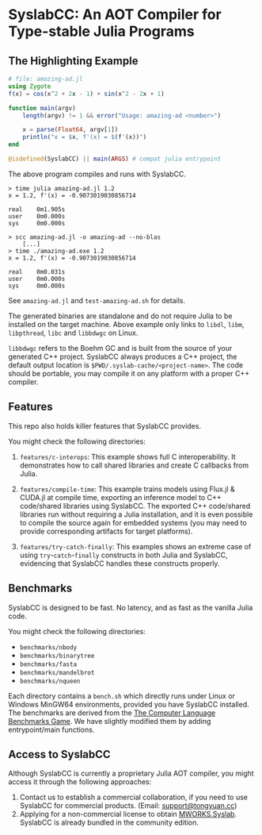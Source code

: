 # SyslabCC: An AOT Compiler for Type-stable Julia Programs

## The Highlighting Example

```julia
# file: amazing-ad.jl
using Zygote
f(x) = cos(x^2 + 2x - 1) + sin(x^2 - 2x + 1)

function main(argv)
    length(argv) != 1 && error("Usage: amazing-ad <number>")

    x = parse(Float64, argv[1])
    println("x = $x, f'(x) = $(f'(x))")
end

@isdefined(SyslabCC) || main(ARGS) # compat julia entrypoint
```

The above program compiles and runs with SyslabCC.

```shell
> time julia amazing-ad.jl 1.2
x = 1.2, f'(x) = -0.9073019030856714

real    0m1.905s
user    0m0.000s
sys     0m0.000s

> scc amazing-ad.jl -o amazing-ad --no-blas
    [...]
> time ./amazing-ad.exe 1.2
x = 1.2, f'(x) = -0.9073019030856714

real    0m0.031s
user    0m0.000s
sys     0m0.000s
```

See `amazing-ad.jl` and `test-amazing-ad.sh` for details.

The generated binaries are standalone and do not require Julia to be installed on the target machine. Above example only links to `libdl`, `libm`, `libpthread`, `libc` and `libbdwgc` on Linux.

`libbdwgc` refers to the Boehm GC and is built from the source of your generated C++ project. SyslabCC always produces a C++ project, the default output location is `$PWD/.syslab-cache/<project-name>`. The code should be portable, you may compile it on any platform with a proper C++ compiler.

## Features

This repo also holds killer features that SyslabCC provides.

You might check the following directories:
1. `features/c-interops`: This example shows full C interoperability. It demonstrates how to call shared libraries and create C callbacks from Julia.

2. `features/compile-time`: This example trains models using Flux.jl & CUDA.jl at compile time, exporting an inference model to C++ code/shared libraries using SyslabCC. The exported C++ code/shared libraries run without requiring a Julia installation, and it is even possible to compile the source again for embedded systems (you may need to provide corresponding artifacts for target platforms).

3. `features/try-catch-finally`: This examples shows an extreme case of using `try`-`catch`-`finally` constructs in both Julia and SyslabCC, evidencing that SyslabCC handles these constructs properly.


## Benchmarks

SyslabCC is designed to be fast. No latency, and as fast as the vanilla Julia code.

You might check the following directories:

- `benchmarks/nbody`
- `benchmarks/binarytree`
- `benchmarks/fasta`
- `benchmarks/mandelbrot`
- `benchmarks/nqueen`

Each directory contains a `bench.sh` which directly runs under Linux or Windows MinGW64 environments, provided you have SyslabCC installed. The benchmarks are derived from the [The Computer Language Benchmarks Game](https://benchmarksgame-team.pages.debian.net/benchmarksgame/). We have slightly modified them by adding entrypoint/main functions.

## Access to SyslabCC

Although SyslabCC is currently a proprietary Julia AOT compiler, you might access it through the following approaches:

1. Contact us to establish a commercial collaboration, if you need to use SyslabCC for commercial products. (Email: support@tongyuan.cc)
2. Applying for a non-commercial license to obtain [MWORKS.Syslab](https://www.tongyuan.cc/release/syslab). SyslabCC is already bundled in the community edition.
